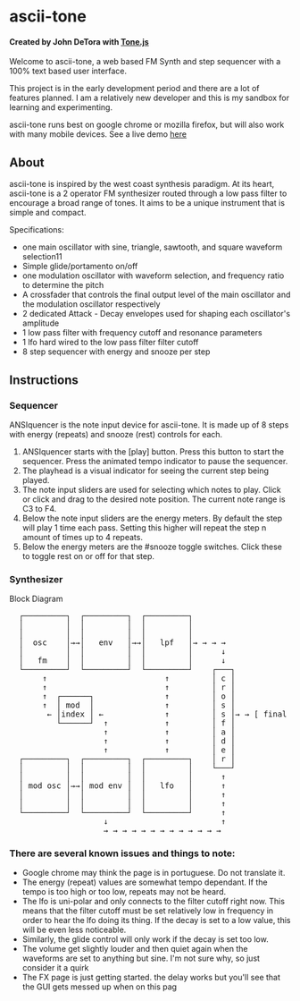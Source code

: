 # ascii-tone

#### Created by John DeTora with [Tone.js](https://github.com/Tonejs/Tone.js)

Welcome to ascii-tone, a web based FM Synth and step sequencer with a 100% text based user interface.

This project is in the early development period and there are a lot of features planned. I am a relatively new developer and this is my sandbox for learning and experimenting.

ascii-tone runs best on google chrome or mozilla firefox, but will also work with many mobile devices.
See a live demo [here](www.echocoast.net/asciitone/index.html)

## About

ascii-tone is inspired by the west coast synthesis paradigm. At its heart, ascii-tone is a 2 operator FM synthesizer routed through a low pass filter to encourage a broad range of tones. It aims to be a unique instrument that is simple and compact.

Specifications:

-   one main oscillator with sine, triangle, sawtooth, and square waveform selection11
-   Simple glide/portamento on/off
-   one modulation oscillator with waveform selection, and frequency ratio to determine the pitch
-   A crossfader that controls the final output level of the main oscillator and the modulation oscillator respectively
-   2 dedicated Attack - Decay envelopes used for shaping each oscillator's amplitude
-   1 low pass filter with frequency cutoff and resonance parameters
-   1 lfo hard wired to the low pass filter filter cutoff
-   8 step sequencer with energy and snooze per step

## Instructions

### Sequencer

ANSIquencer is the note input device for ascii-tone. It is made up of 8 steps with energy (repeats) and snooze (rest) controls for each.

1. ANSIquencer starts with the [play] button. Press this button to start the sequencer. Press the animated tempo indicator to pause the sequencer.
2. The playhead is a visual indicator for seeing the current step being played.
3. The note input sliders are used for selecting which notes to play. Click or click and drag to the desired note position. The current note range is C3 to F4.
4. Below the note input sliders are the energy meters. By default the step will play 1 time each pass. Setting this higher will repeat the step n amount of times up to 4 repeats.
5. Below the energy meters are the #snooze toggle switches. Click these to toggle rest on or off for that step.

### Synthesizer

Block Diagram

<pre>
  ┌─────────┐  ┌─────────┐  ┌─────────┐             
  │         │  │         │  │         │             
  │         │  │         │  │         │             
  │  osc    │→→│   env   │→→│   lpf   │→ → → →               
  │         │  │         │  │         │      ↓      
  │   fm    │  │         │  │         │      ↓      
  └─────────┘  └─────────┘  └─────────┘    ┌───┐    
       ↑                         ↑         │ c │    
       ↑                         ↑         │ r │    
       ↑  ┌──────┐               ↑         │ o │    
       ↑  │ mod  │               ↑         │ s │    
        ← │index │ ←             ↑         │ s │→ → [ final output ] 
          └──────┘  ↑            ↑         │ f │    
                    ↑            ↑         │ a │    
                    ↑            ↑         │ d │    
                    ↑            ↑         │ e │    
  ┌─────────┐  ┌─────────┐  ┌─────────┐    │ r │    
  │         │  │         │  │         │    └───┘    
  │         │  │         │  │         │      ↑      
  │ mod osc │→→│ mod env │  │   lfo   │      ↑      
  │         │  │         │  │         │      ↑      
  │         │  │         │  │         │      ↑      
  └─────────┘  └─────────┘  └─────────┘      ↑      
                    ↓                        ↑      
                    → → → → → → → → → → → → →       
</pre>

### There are several known issues and things to note:

-   Google chrome may think the page is in portuguese. Do not translate it.
-   The energy (repeat) values are somewhat tempo dependant. If the tempo is too high or too low, repeats may not be heard.
-   The lfo is uni-polar and only connects to the filter cutoff right now. This means that the filter cutoff must be set relatively low in frequency in order to hear the lfo doing its thing. If the decay is set to a low value, this will be even less noticeable.
-   Similarly, the glide control will only work if the decay is set too low.
-   The volume get slightly louder and then quiet again when the waveforms are set to anything but sine. I'm not sure why, so just consider it a quirk
-   The FX page is just getting started. the delay works but you'll see that the GUI gets messed up when on this pag
